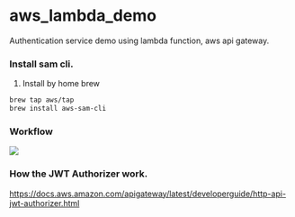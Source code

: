 # aws_lambda_demo
Authentication service demo using lambda function, aws api gateway.

### Install sam cli.
1. Install by home brew
``` bash
brew tap aws/tap
brew install aws-sam-cli
```

### Workflow
![](image.png)

### How the JWT Authorizer work.
https://docs.aws.amazon.com/apigateway/latest/developerguide/http-api-jwt-authorizer.html


